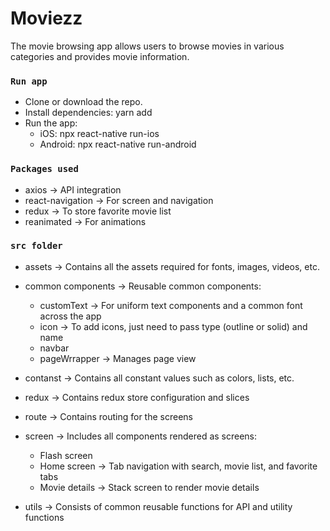 # Moviezz

The movie browsing app allows users to browse movies in various categories and provides movie information.

### `Run app`
- Clone or download the repo.
- Install dependencies: yarn add
- Run the app:
    - iOS: npx react-native run-ios
    - Android: npx react-native run-android

### `Packages used`

- axios -> API integration
- react-navigation -> For screen and navigation
- redux -> To store favorite movie list
- reanimated ->  For animations

### `src folder`

- assets -> Contains all the assets required for fonts, images, videos, etc.

- common components -> Reusable common components:

    - customText -> For uniform text components and a common font across the app
    - icon -> To add icons, just need to pass type (outline or solid) and name
    - navbar
    - pageWrrapper -> Manages page view

- contanst -> Contains all constant values such as colors, lists, etc.

- redux -> Contains redux store configuration and slices

- route -> Contains routing for the screens

- screen -> Includes all components rendered as screens:

    - Flash screen
    - Home screen -> Tab navigation with search, movie list, and favorite tabs
    - Movie details -> Stack screen to render movie details

- utils -> Consists of common reusable functions for API and utility functions


